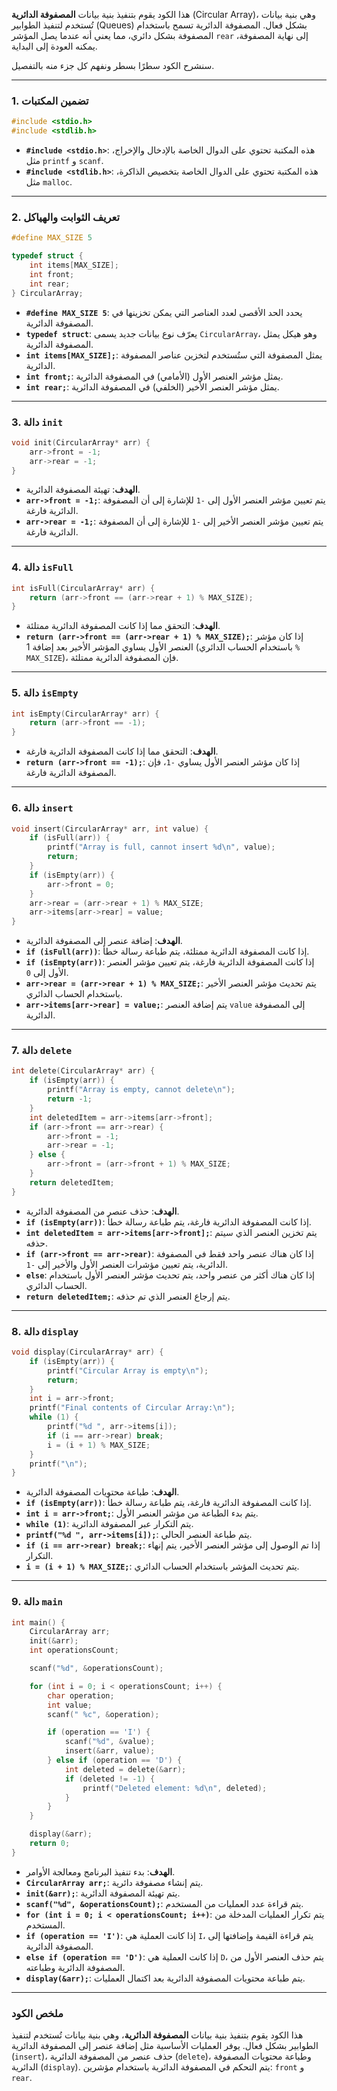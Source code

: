 هذا الكود يقوم بتنفيذ بنية بيانات **المصفوفة الدائرية** (Circular Array)، وهي بنية بيانات تُستخدم لتنفيذ الطوابير (Queues) بشكل فعال. المصفوفة الدائرية تسمح باستخدام المصفوفة بشكل دائري، مما يعني أنه عندما يصل المؤشر `rear` إلى نهاية المصفوفة، يمكنه العودة إلى البداية.

سنشرح الكود سطرًا بسطر ونفهم كل جزء منه بالتفصيل.

---

### 1. تضمين المكتبات
```c
#include <stdio.h>
#include <stdlib.h>
```
- **`#include <stdio.h>`**: هذه المكتبة تحتوي على الدوال الخاصة بالإدخال والإخراج، مثل `printf` و `scanf`.
- **`#include <stdlib.h>`**: هذه المكتبة تحتوي على الدوال الخاصة بتخصيص الذاكرة، مثل `malloc`.

---

### 2. تعريف الثوابت والهياكل
```c
#define MAX_SIZE 5

typedef struct {
    int items[MAX_SIZE];
    int front;
    int rear;
} CircularArray;
```
- **`#define MAX_SIZE 5`**: يحدد الحد الأقصى لعدد العناصر التي يمكن تخزينها في المصفوفة الدائرية.
- **`typedef struct`**: يعرّف نوع بيانات جديد يسمى `CircularArray`، وهو هيكل يمثل المصفوفة الدائرية.
- **`int items[MAX_SIZE];`**: يمثل المصفوفة التي ستُستخدم لتخزين عناصر المصفوفة الدائرية.
- **`int front;`**: يمثل مؤشر العنصر الأول (الأمامي) في المصفوفة الدائرية.
- **`int rear;`**: يمثل مؤشر العنصر الأخير (الخلفي) في المصفوفة الدائرية.

---

### 3. دالة `init`
```c
void init(CircularArray* arr) {
    arr->front = -1;
    arr->rear = -1;
}
```
- **الهدف**: تهيئة المصفوفة الدائرية.
- **`arr->front = -1;`**: يتم تعيين مؤشر العنصر الأول إلى `-1` للإشارة إلى أن المصفوفة الدائرية فارغة.
- **`arr->rear = -1;`**: يتم تعيين مؤشر العنصر الأخير إلى `-1` للإشارة إلى أن المصفوفة الدائرية فارغة.

---

### 4. دالة `isFull`
```c
int isFull(CircularArray* arr) {
    return (arr->front == (arr->rear + 1) % MAX_SIZE);
}
```
- **الهدف**: التحقق مما إذا كانت المصفوفة الدائرية ممتلئة.
- **`return (arr->front == (arr->rear + 1) % MAX_SIZE);`**: إذا كان مؤشر العنصر الأول يساوي المؤشر الأخير بعد إضافة 1 (باستخدام الحساب الدائري `% MAX_SIZE`)، فإن المصفوفة الدائرية ممتلئة.

---

### 5. دالة `isEmpty`
```c
int isEmpty(CircularArray* arr) {
    return (arr->front == -1);
}
```
- **الهدف**: التحقق مما إذا كانت المصفوفة الدائرية فارغة.
- **`return (arr->front == -1);`**: إذا كان مؤشر العنصر الأول يساوي `-1`، فإن المصفوفة الدائرية فارغة.

---

### 6. دالة `insert`
```c
void insert(CircularArray* arr, int value) {
    if (isFull(arr)) {
        printf("Array is full, cannot insert %d\n", value);
        return;
    }
    if (isEmpty(arr)) {
        arr->front = 0;
    }
    arr->rear = (arr->rear + 1) % MAX_SIZE;
    arr->items[arr->rear] = value;
}
```
- **الهدف**: إضافة عنصر إلى المصفوفة الدائرية.
- **`if (isFull(arr))`**: إذا كانت المصفوفة الدائرية ممتلئة، يتم طباعة رسالة خطأ.
- **`if (isEmpty(arr))`**: إذا كانت المصفوفة الدائرية فارغة، يتم تعيين مؤشر العنصر الأول إلى `0`.
- **`arr->rear = (arr->rear + 1) % MAX_SIZE;`**: يتم تحديث مؤشر العنصر الأخير باستخدام الحساب الدائري.
- **`arr->items[arr->rear] = value;`**: يتم إضافة العنصر `value` إلى المصفوفة الدائرية.

---

### 7. دالة `delete`
```c
int delete(CircularArray* arr) {
    if (isEmpty(arr)) {
        printf("Array is empty, cannot delete\n");
        return -1;
    }
    int deletedItem = arr->items[arr->front];
    if (arr->front == arr->rear) {
        arr->front = -1;
        arr->rear = -1;
    } else {
        arr->front = (arr->front + 1) % MAX_SIZE;
    }
    return deletedItem;
}
```
- **الهدف**: حذف عنصر من المصفوفة الدائرية.
- **`if (isEmpty(arr))`**: إذا كانت المصفوفة الدائرية فارغة، يتم طباعة رسالة خطأ.
- **`int deletedItem = arr->items[arr->front];`**: يتم تخزين العنصر الذي سيتم حذفه.
- **`if (arr->front == arr->rear)`**: إذا كان هناك عنصر واحد فقط في المصفوفة الدائرية، يتم تعيين مؤشرات العنصر الأول والأخير إلى `-1`.
- **`else`**: إذا كان هناك أكثر من عنصر واحد، يتم تحديث مؤشر العنصر الأول باستخدام الحساب الدائري.
- **`return deletedItem;`**: يتم إرجاع العنصر الذي تم حذفه.

---

### 8. دالة `display`
```c
void display(CircularArray* arr) {
    if (isEmpty(arr)) {
        printf("Circular Array is empty\n");
        return;
    }
    int i = arr->front;
    printf("Final contents of Circular Array:\n");
    while (1) {
        printf("%d ", arr->items[i]);
        if (i == arr->rear) break;
        i = (i + 1) % MAX_SIZE;
    }
    printf("\n");
}
```
- **الهدف**: طباعة محتويات المصفوفة الدائرية.
- **`if (isEmpty(arr))`**: إذا كانت المصفوفة الدائرية فارغة، يتم طباعة رسالة خطأ.
- **`int i = arr->front;`**: يتم بدء الطباعة من مؤشر العنصر الأول.
- **`while (1)`**: يتم التكرار عبر المصفوفة الدائرية.
- **`printf("%d ", arr->items[i]);`**: يتم طباعة العنصر الحالي.
- **`if (i == arr->rear) break;`**: إذا تم الوصول إلى مؤشر العنصر الأخير، يتم إنهاء التكرار.
- **`i = (i + 1) % MAX_SIZE;`**: يتم تحديث المؤشر باستخدام الحساب الدائري.

---

### 9. دالة `main`
```c
int main() {
    CircularArray arr;
    init(&arr);
    int operationsCount;

    scanf("%d", &operationsCount);

    for (int i = 0; i < operationsCount; i++) {
        char operation;
        int value;
        scanf(" %c", &operation);

        if (operation == 'I') {
            scanf("%d", &value);
            insert(&arr, value);
        } else if (operation == 'D') {
            int deleted = delete(&arr);
            if (deleted != -1) {
                printf("Deleted element: %d\n", deleted);
            }
        }
    }

    display(&arr);
    return 0;
}
```
- **الهدف**: بدء تنفيذ البرنامج ومعالجة الأوامر.
- **`CircularArray arr;`**: يتم إنشاء مصفوفة دائرية.
- **`init(&arr);`**: يتم تهيئة المصفوفة الدائرية.
- **`scanf("%d", &operationsCount);`**: يتم قراءة عدد العمليات من المستخدم.
- **`for (int i = 0; i < operationsCount; i++)`**: يتم تكرار العمليات المدخلة من المستخدم.
- **`if (operation == 'I')`**: إذا كانت العملية هي `I`، يتم قراءة القيمة وإضافتها إلى المصفوفة الدائرية.
- **`else if (operation == 'D')`**: إذا كانت العملية هي `D`، يتم حذف العنصر الأول من المصفوفة الدائرية وطباعته.
- **`display(&arr);`**: يتم طباعة محتويات المصفوفة الدائرية بعد اكتمال العمليات.

---

### ملخص الكود
هذا الكود يقوم بتنفيذ بنية بيانات **المصفوفة الدائرية**، وهي بنية بيانات تُستخدم لتنفيذ الطوابير بشكل فعال. يوفر العمليات الأساسية مثل إضافة عنصر إلى المصفوفة الدائرية (`insert`)، حذف عنصر من المصفوفة الدائرية (`delete`)، وطباعة محتويات المصفوفة الدائرية (`display`). يتم التحكم في المصفوفة الدائرية باستخدام مؤشرين: `front` و `rear`.
